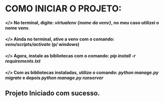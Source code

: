 # COMO INICIAR O PROJETO:
#### </> No terminal, digite: *virtualenv {nome da venv}*, no meu caso utilizei o nome venv.
#### </> Ainda no terminal, ative a venv com o comando: *venv/scripts/activate* (p/ windows) 
#### </> Agora, instale as bibliotecas com o comando: *pip install -r requirements.txt*
#### </> Com as bibliotecas instaladas, utilize o comando: *python manage.py migrate* e depois *python manage.py runserver*
## Projeto Iniciado com sucesso.
